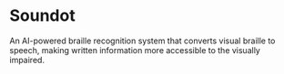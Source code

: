 # Soundot
An AI-powered braille recognition system that converts visual braille to speech, making written information more accessible to the visually impaired.
